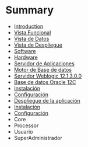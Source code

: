 # Summary

* [Introduction](README.md)
* [Vista Funcional](chapters/arquitectura/funcional/funcional.md)
* [Vista de Datos](chapters/arquitectura/datos/datos.md)
* [Vista de Despliegue](chapters/arquitectura/despliegue/despliegue.md)
* [Software](chapters/requerimientos/software/software.md)
* [Hardware](chapters/requerimientos/hardware/hardware.md)
* [Servidor de Aplicaciones](chapters/instalacion/servidorapp/servidorapp.md)
* [Motor de Base de datos](chapters/instalacion/motordb/motordb.md)
* [Servidor Weblogic 12.1.3.0.0](chapters/configuracion/weblogic/weblogic.md)
* [Base de datos Oracle 12C](chapters/configuracion/basededatosoracle/basededatosoracle.md)
* [Instalación](chapters/desarrollo/instalaciondev/instalaciondev.md)
* [Configuración](chapters/desarrollo/configuraciondev/configuraciondev.md)
* [Despliegue de la aplicación](chapters/produccion/despliegue/despliegue.md)
* [Instalación](chapters/integracioncontinua/instalacionci/instalacionci.md)
* [Configuración](chapters/integracioncontinua/configuracionci/configuracionci.md)
* Core
* Processor
* Usuario
* SuperAdministrador

